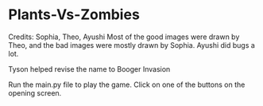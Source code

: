# Plants-Vs-Zombies

Credits: Sophia, Theo, Ayushi 
Most of the good images were drawn by Theo, and the bad images were mostly drawn by Sophia. Ayushi did bugs a lot.

Tyson helped revise the name to Booger Invasion

Run the main.py file to play the game. Click on one of the buttons on the opening screen.
